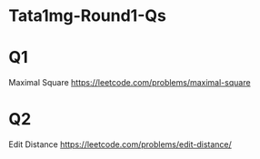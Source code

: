 # Tata1mg-Round1-Qs

# Q1

Maximal Square
https://leetcode.com/problems/maximal-square

# Q2

Edit Distance
https://leetcode.com/problems/edit-distance/
